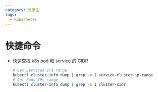 ```yaml
---
category: 云原生
tags:
  - Kubernetes
---
```


# 快捷命令

* 快速查找 k8s pod 和 service 的 CIDR

  ```bash
  # Get Services IPs range
  kubectl cluster-info dump | grep -m 1 service-cluster-ip-range
  # Get Pods IPs range
  kubectl cluster-info dump | grep -m 1 cluster-cidr
  ```

  